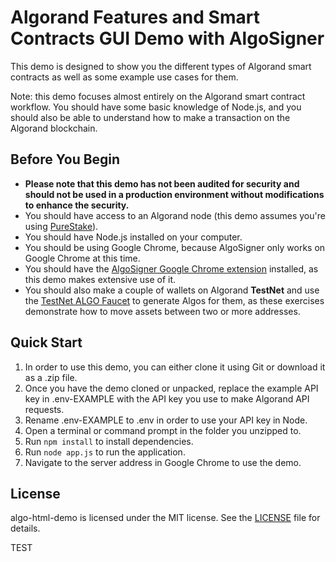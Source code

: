 # Algorand Features and Smart Contracts GUI Demo with AlgoSigner

This demo is designed to show you the different types of Algorand smart contracts as well as some example use cases for them.

Note: this demo focuses almost entirely on the Algorand smart contract workflow. You should have some basic knowledge of Node.js, and you should also be able to understand how to make a transaction on the Algorand blockchain.

## Before You Begin

 - **Please note that this demo has not been audited for security and should not be used in a production environment without modifications to enhance the security.**
 - You should have access to an Algorand node (this demo assumes you're using <a target="_blank" href="https://developer.purestake.io/">PureStake</a>).
 - You should have Node.js installed on your computer.
 - You should be using Google Chrome, because AlgoSigner only works on Google Chrome at this time.
 - You should have the <a target="_blank" href="https://chrome.google.com/webstore/detail/algosigner/kmmolakhbgdlpkjkcjkebenjheonagdm">AlgoSigner Google Chrome extension</a> installed, as this demo makes extensive use of it.
 - You should also make a couple of wallets on Algorand <strong>TestNet</strong> and use the <a target="_blank" href="https://testnet.algoexplorer.io/dispenser">TestNet ALGO Faucet</a> to generate Algos for them, as these exercises demonstrate how to move assets between two or more addresses.</p>

## Quick Start

1. In order to use this demo, you can either clone it using Git or download it as a .zip file.
2. Once you have the demo cloned or unpacked, replace the example API key in .env-EXAMPLE with the API key you use to make Algorand API requests.
3. Rename .env-EXAMPLE to .env in order to use your API key in Node.
4. Open a terminal or command prompt in the folder you unzipped to.
5. Run ```npm install``` to install dependencies.
6. Run ```node app.js``` to run the application.
7. Navigate to the server address in Google Chrome to use the demo.

## License

algo-html-demo is licensed under the MIT license. See the [LICENSE](https://github.com/jwdixon/algo-html-demo/blob/main/LICENSE) file for details.


TEST
